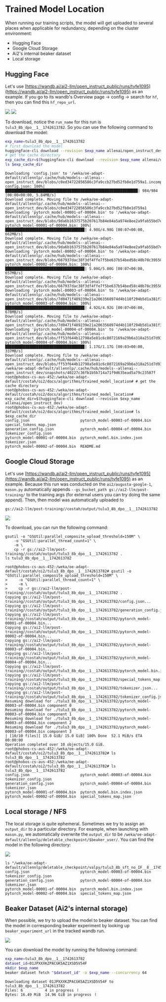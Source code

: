 # Trained Model Location

When running our training scripts, the model will get uploaded to several places when applicable for redundancy, depending on the cluster environment:

* Hugging Face
* Google Cloud Storage
* Ai2's internal beaker dataset
* Local storage



## Hugging Face

Let's use [https://wandb.ai/ai2-llm/open_instruct_public/runs/tyfe1095](https://wandb.ai/ai2-llm/open_instruct_public/runs/tyfe1095) as an example. If you go to its wandb's Overview page -> config -> search for `hf`, then you can find this `hf_repo_url`. 

![](trained_model_location/hf.png)
![](trained_model_location/hf2.png)

To download, notice the `run_name` for this run is `tulu3_8b_dpo__1__1742613782`. So you can use the following command to download the model:

```bash
exp_name=tulu3_8b_dpo__1__1742613782
# first download the model
huggingface-cli download --revision $exp_name allenai/open_instruct_dev
# get the cache directory
exp_cache_dir=$(huggingface-cli download --revision $exp_name allenai/open_instruct_dev)
ls $exp_cache_dir
```
```
Downloading 'config.json' to '/weka/oe-adapt-default/allennlp/.cache/hub/models--allenai--open_instruct_dev/blobs/c0ed34722856586c3fa9ccb27bd52fb8e1d759a1.incomplete'
config.json: 100%|████████████████████████████████████████████████████████████| 984/984 [00:00<00:00, 5.84MB/s]
Download complete. Moving file to /weka/oe-adapt-default/allennlp/.cache/hub/models--allenai--open_instruct_dev/blobs/c0ed34722856586c3fa9ccb27bd52fb8e1d759a1
Downloading 'pytorch_model-00001-of-00004.bin' to '/weka/oe-adapt-default/allennlp/.cache/hub/models--allenai--open_instruct_dev/blobs/9da6b1637575b207617b84e84a5a974e8ee2a9fab55bd7e0343d6edf2a9f9f28.incomplete'
pytorch_model-00001-of-00004.bin: 100%|███████████████████████████████████▉| 4.98G/4.98G [00:07<00:00, 662MB/s]
Download complete. Moving file to /weka/oe-adapt-default/allennlp/.cache/hub/models--allenai--open_instruct_dev/blobs/9da6b1637575b207617b84e84a5a974e8ee2a9fab55bd7e0343d6edf2a9f9f28
Downloading 'pytorch_model-00002-of-00004.bin' to '/weka/oe-adapt-default/allennlp/.cache/hub/models--allenai--open_instruct_dev/blobs/667937dac38f3df4ffe7f5be637b54bed58c40b78c39550b639d12f6d57461b7.incomplete'
pytorch_model-00002-of-00004.bin: 100%|███████████████████████████████████▉| 5.00G/5.00G [00:07<00:00, 657MB/s]
Download complete. Moving file to /weka/oe-adapt-default/allennlp/.cache/hub/models--allenai--open_instruct_dev/blobs/667937dac38f3df4ffe7f5be637b54bed58c40b78c39550b639d12f6d57461b7
Downloading 'pytorch_model-00003-of-00004.bin' to '/weka/oe-adapt-default/allennlp/.cache/hub/models--allenai--open_instruct_dev/blobs/7d0471f489239e21a2063568974d4b118f294b5d1a381f306fe165729b6e88d3.incomplete'
pytorch_model-00003-of-00004.bin: 100%|███████████████████████████████████▉| 4.92G/4.92G [00:07<00:00, 678MB/s]
Download complete. Moving file to /weka/oe-adapt-default/allennlp/.cache/hub/models--allenai--open_instruct_dev/blobs/7d0471f489239e21a2063568974d4b118f294b5d1a381f306fe165729b6e88d3
Downloading 'pytorch_model-00004-of-00004.bin' to '/weka/oe-adapt-default/allennlp/.cache/hub/models--allenai--open_instruct_dev/blobs/ff53f644b12798a5e81c6c8072169a29b6a318a251d7d939687e2af333efe51e.incomplete'
pytorch_model-00004-of-00004.bin: 100%|███████████████████████████████████▉| 1.17G/1.17G [00:03<00:00, 337MB/s]
Download complete. Moving file to /weka/oe-adapt-default/allennlp/.cache/hub/models--allenai--open_instruct_dev/blobs/ff53f644b12798a5e81c6c8072169a29b6a318a251d7d939687e2af333efe51e
/weka/oe-adapt-default/allennlp/.cache/hub/models--allenai--open_instruct_dev/snapshots/40227c36fb1b5b714a71f9d635ead5a79c23507f
root@phobos-cs-aus-452:/weka/oe-adapt-default/costah/oi2/docs/algorithms/trained_model_location# # get the cache directory
root@phobos-cs-aus-452:/weka/oe-adapt-default/costah/oi2/docs/algorithms/trained_model_location# exp_cache_dir=$(huggingface-cli download --revision $exp_name allenai/open_instruct_dev)
root@phobos-cs-aus-452:/weka/oe-adapt-default/costah/oi2/docs/algorithms/trained_model_location# ls $exp_cache_dir
config.json                       pytorch_model-00003-of-00004.bin  special_tokens_map.json
generation_config.json            pytorch_model-00004-of-00004.bin  tokenizer_config.json
pytorch_model-00001-of-00004.bin  pytorch_model.bin.index.json      tokenizer.json
pytorch_model-00002-of-00004.bin  README.md
```

## Google Cloud Storage

Let's use [https://wandb.ai/ai2-llm/open_instruct_public/runs/tyfe1095](https://wandb.ai/ai2-llm/open_instruct_public/runs/tyfe1095) as an example. Because this run was conducted on the `ai2/augusta-google-1`, `mason.py` automatically appends `--gs_bucket_path gs://ai2-llm/post-training/` to the training args (for external users you can try doing the same append). Then, then model was automatically uploaded to 

```
gs://ai2-llm/post-training//costah/output/tulu3_8b_dpo__1__1742613782
```

![](trained_model_location/gcs.png)

To download, you can run the following command:

```
gsutil -o "GSUtil:parallel_composite_upload_threshold=150M" \
    -o "GSUtil:parallel_thread_count=1" \
    -m \
    cp -r gs://ai2-llm/post-training//costah/output/tulu3_8b_dpo__1__1742613782 .
ls tulu3_8b_dpo__1__1742613782
```
```
root@phobos-cs-aus-452:/weka/oe-adapt-default/costah/oi2/tulu3_8b_dpo__1__1742613782# gsutil -o "GSUtil:parallel_composite_upload_threshold=150M" \
>     -o "GSUtil:parallel_thread_count=1" \
>     -m \
>     cp -r gs://ai2-llm/post-training//costah/output/tulu3_8b_dpo__1__1742613782 .
Copying gs://ai2-llm/post-training//costah/output/tulu3_8b_dpo__1__1742613782/config.json...
Copying gs://ai2-llm/post-training//costah/output/tulu3_8b_dpo__1__1742613782/generation_config.json...
Copying gs://ai2-llm/post-training//costah/output/tulu3_8b_dpo__1__1742613782/pytorch_model-00001-of-00004.bin...
Copying gs://ai2-llm/post-training//costah/output/tulu3_8b_dpo__1__1742613782/pytorch_model-00002-of-00004.bin...
Copying gs://ai2-llm/post-training//costah/output/tulu3_8b_dpo__1__1742613782/pytorch_model-00003-of-00004.bin...
Copying gs://ai2-llm/post-training//costah/output/tulu3_8b_dpo__1__1742613782/pytorch_model-00004-of-00004.bin...
Copying gs://ai2-llm/post-training//costah/output/tulu3_8b_dpo__1__1742613782/pytorch_model.bin.index.json...
Copying gs://ai2-llm/post-training//costah/output/tulu3_8b_dpo__1__1742613782/special_tokens_map.json...
Copying gs://ai2-llm/post-training//costah/output/tulu3_8b_dpo__1__1742613782/tokenizer.json...
Copying gs://ai2-llm/post-training//costah/output/tulu3_8b_dpo__1__1742613782/tokenizer_config.json...
Resuming download for ./tulu3_8b_dpo__1__1742613782/pytorch_model-00003-of-00004.bin component 0
Resuming download for ./tulu3_8b_dpo__1__1742613782/pytorch_model-00003-of-00004.bin component 1
Resuming download for ./tulu3_8b_dpo__1__1742613782/pytorch_model-00003-of-00004.bin component 2
Resuming download for ./tulu3_8b_dpo__1__1742613782/pytorch_model-00003-of-00004.bin component 3
| [10/10 files][ 15.0 GiB/ 15.0 GiB] 100% Done  52.1 MiB/s ETA 00:00:00         
Operation completed over 10 objects/15.0 GiB.                                    
root@phobos-cs-aus-452:/weka/oe-adapt-default/costah/oi2/tulu3_8b_dpo__1__1742613782# ls
tulu3_8b_dpo__1__1742613782
root@phobos-cs-aus-452:/weka/oe-adapt-default/costah/oi2/tulu3_8b_dpo__1__1742613782# ls tulu3_8b_dpo__1__1742613782
config.json                       pytorch_model-00003-of-00004.bin  tokenizer_config.json
generation_config.json            pytorch_model-00004-of-00004.bin  tokenizer.json
pytorch_model-00001-of-00004.bin  pytorch_model.bin.index.json
pytorch_model-00002-of-00004.bin  special_tokens_map.json
```



## Local storage / NFS

The local storage is quite ephemeral. Sometimes we try to assign an `output_dir` to a particular directory. For example, when launching with `mason.py`, we automatically overwrite the `output_dir` to be `/weka/oe-adapt-default/allennlp/deletable_checkpoint/$beaker_user/`. You can find the model in the following directory:


![](trained_model_location/local.png)


```
ls "/weka/oe-adapt-default/allennlp/deletable_checkpoint/valpy/tulu3_8b_sft_no_IF__8__1745534652"
config.json                       pytorch_model-00003-of-00004.bin  tokenizer_config.json
generation_config.json            pytorch_model-00004-of-00004.bin  tokenizer.json
pytorch_model-00001-of-00004.bin  pytorch_model.bin.index.json
pytorch_model-00002-of-00004.bin  special_tokens_map.json
```


## Beaker Dataset (Ai2's internal storage)

When possible, we try to upload the model to beaker dataset. You can find the model in corresponding beaker experiment by looking up `beaker_experiment_url` in the tracked wandb run.


![](trained_model_location/beaker_dataset.gif)

You can download the model by running the following command:

```bash
exp_name=tulu3_8b_dpo__1__1742613782
dataset_id=01JPXXXKZPACGK5AZ1XSD5V54F
mkdir $exp_name
beaker dataset fetch "$dataset_id" -o $exp_name --concurrency 64
```
```
Downloading dataset 01JPXXXKZPACGK5AZ1XSD5V54F to tulu3_8b_dpo__1__1742613782
Files: 6          4 in progress ⠸  
Bytes: 16.49 MiB  14.96 GiB in progress ⠸ 
```